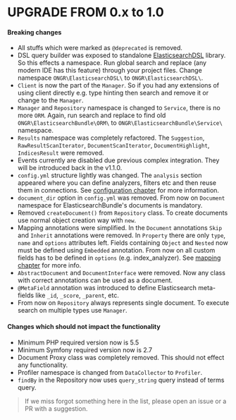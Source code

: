 UPGRADE FROM 0.x to 1.0
===

#### Breaking changes

* All stuffs which were marked as `@deprecated` is removed.
* DSL query builder was exposed to standalone [ElasticsearchDSL](https://github.com/ongr-io/ElasticsearchDSL) library. So this effects a namespace. Run global search and replace (any modern IDE has this feature) through your project files. Change namespace `ONGR\ElasticsearchDSL\` to `ONGR\ElasticsearchDSL\`.
* `Client` is now the part of the `Manager`. So if you had any extensions of using client directly e.g. type hinting then search and remove it or change to the `Manager`.
* `Manager` and `Repository` namespace is changed to `Service`, there is no more `ORM`. Again, run search and replace to find old `ONGR\ElasticsearchBundle\ORM\` to `ONGR\ElasticsearchBundle\Service\` namespace.
* `Results` namespace was completely refactored. The `Suggestion`, `RawResultScanIterator`, `DocumentScanIterator`, `DocumentHighlight`, `IndicesResult` were removed.
* Events currently are disabled due previous complex integration. They will be introduced back in the v1.1.0.
* `config.yml` structure lightly was changed. The `analysis` section appeared where you can define analyzers, filters etc and then reuse them in connections. See [configuration chapter](connection.md) for more information.
* `document_dir` option in `config.yml` was removed. From now on `Document` namespace for ElasticsearchBundle's documents is mandatory.
* Removed `createDocument()` from `Repository` class. To create documents use normal object creation way with `new`.
* Mapping annotations were simplified. In the `Document` annotations `Skip` and `Inherit` annotations were removed. In `Property` there are only `type`, `name` and `options` attributes left. Fields containing `Object` and `Nested` now must be defined using `Embedded` annotation. From now on all custom fields has to be defined in `options` (e.g. index_analyzer). See [mapping chapter](mapping.md) for more info.
* `AbstractDocument` and `DocumentInterface` were removed. Now any class with correct annotations can be used as a document.
* `@MetaField` annotation was introduced to define Elasticsearch meta-fields like `_id`, `_score`, `_parent`, etc.
* From now on `Repository` always represents single document. To execute search on multiple types use `Manager`.

#### Changes which should not impact the functionality

* Minimum PHP required version now is 5.5
* Minimum Symfony required version now is 2.7
* Document Proxy class was completely removed. This should not effect any functionality.
* Profiler namespace is changed from `DataCollector` to `Profiler`.
* `findBy` in the Repository now uses `query_string` query instead of terms query.

> If we miss forgot something here in the list, please open an issue or a PR with a suggestion. 
